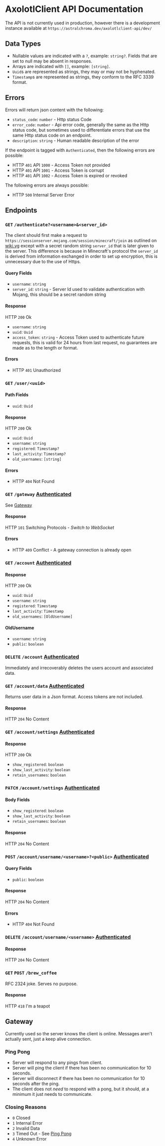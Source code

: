 # AxolotlClient API Documentation

The API is not currently used in production, however there is a development instance available at
`https://astralchroma.dev/axolotlclient-api/dev/`

## Data Types
- Nullable values are indicated with a `?`, example: `string?`. Fields that are set to null may be absent in responses.
- Arrays are indicated with `[]`, example: `[string]`.
- `Uuid`s are represented as strings, they may or may not be hyphenated.
- `Timestamp`s are represented as strings, they conform to the RFC 3339 format.

## Errors
Errors will return json content with the following:
- `status_code`: `number` - Http status Code
- `error_code`: `number` - Api error code, generally the same as the Http status code, but sometimes used to
                           differentiate errors that use the same Http status code on an endpoint.
- `description`: `string` - Human readable description of the error

If the endpoint is tagged with `Authenticated`, then the following errors are possible:
- HTTP `401` API `1000` - Access Token not provided
- HTTP `401` API `1001` - Access Token is corrupt
- HTTP `401` API `1002` - Access Token is expired or revoked

The following errors are always possible:
- HTTP `500` Internal Server Error

## Endpoints
### `GET` `/authenticate?<username>&<server_id>`
The client should first make a request to `https://sessionserver.mojang.com/session/minecraft/join` as outlined on
[wiki.vg](https://wiki.vg/Protocol_Encryption#Client) except with a secret random string `server_id` that is later given
to the server. This difference is because in Minecraft's protocol the `server_id` is derived from information exchanged
in order to set up encryption, this is unnecessary due to the use of Https. 

#### Query Fields
- `username`: `string`
- `server_id`: `string` - Server Id used to validate authentication with Mojang, this should be a secret random string

#### Response
HTTP `200` Ok
- `username`: `string`
- `uuid`: `Uuid` 
- `access_token`: `string` - Access Token used to authenticate future requests, this is valid for 24 hours from last
                             request, no guarantees are made as to the length or format.

#### Errors
- HTTP `401` Unauthorized

### `GET` `/user/<uuid>`
#### Path Fields
- `uuid`: `Uuid`

#### Response
HTTP `200` Ok
- `uuid`: `Uuid`
- `username`: `string`
- `registered`: `Timestamp?`
- `last_activity`: `Timestamp?`
- `old_usernames`: `[string]`

#### Errors
- HTTP `404` Not Found

### `GET` `/gateway` [Authenticated](#Errors)
See [Gateway](#gateway)

#### Response
HTTP `101` Switching Protocols - *Switch to WebSocket*

#### Errors
- HTTP `409` Conflict - A gateway connection is already open

### `GET` `/account` [Authenticated](#Errors)
#### Response
HTTP `200` Ok
- `uuid`: `Uuid`
- `username`: `string`
- `registered`: `Timestamp`
- `last_activity`: `Timestamp`
- `old_usernames`: `[OldUsername]`

#### OldUsername
- `username`: `string`
- `public`: `boolean`

### `DELETE` `/account` [Authenticated](#Errors)
Immediately and irrecoverably deletes the users account and associated data.

### `GET` `/account/data` [Authenticated](#Errors)
Returns user data in a Json format. Access tokens are not included.

#### Response
HTTP `204` No Content

### `GET` `/account/settings` [Authenticated](#Errors)
#### Response
HTTP `200` Ok
- `show_registered`: `boolean`
- `show_last_activity`: `boolean`
- `retain_usernames`: `boolean`

### `PATCH` `/account/settings` [Authenticated](#Errors)
#### Body Fields
- `show_registered`: `boolean`
- `show_last_activity`: `boolean`
- `retain_usernames`: `boolean`

#### Response
HTTP `204` No Content

### `POST` `/account/username/<username>?<public>` [Authenticated](#Errors)
#### Query Fields
- `public`: `boolean`

#### Response
HTTP `204` No Content

#### Errors
- HTTP `404` Not Found

### `DELETE` `/account/username/<username>` [Authenticated](#Errors)
#### Response
HTTP `204` No Content

### `GET` `POST` `/brew_coffee`
RFC 2324 joke. Serves no purpose.

#### Response
HTTP `418` I'm a teapot

## Gateway
Currently used so the server knows the client is online. Messages aren't actually sent, just a keep alive connection.

### Ping Pong
- Server will respond to any pings from client.
- Server will ping the client if there has been no communication for 10 seconds.
- Server will disconnect if there has been no communication for 10 seconds after the ping.
- The client does not *need* to respond with a pong, but it should, at a minimum it just needs to communicate.

### Closing Reasons
- `0` Closed
- `1` Internal Error
- `2` Invalid Data
- `3` Timed Out - See [Ping Pong](#ping-pong)
- `4` Unknown Error
